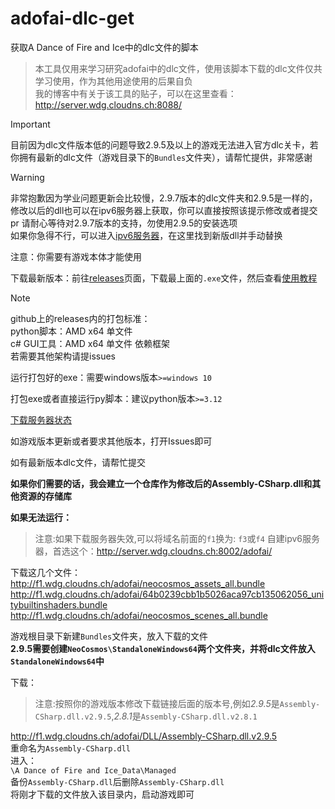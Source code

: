 # adofai-dlc-get
获取A Dance of Fire and Ice中的dlc文件的脚本  

> 本工具仅用来学习研究adofai中的dlc文件，使用该脚本下载的dlc文件仅共学习使用，作为其他用途使用的后果自负  
> 我的博客中有关于该工具的贴子，可以在这里查看：http://server.wdg.cloudns.ch:8088/  

> [!IMPORTANT]
> 目前因为dlc文件版本低的问题导致2.9.5及以上的游戏无法进入官方dlc关卡，若你拥有最新的dlc文件（游戏目录下的`Bundles`文件夹），请帮忙提供，非常感谢

> [!WARNING]
> 非常抱歉因为学业问题更新会比较慢，2.9.7版本的dlc文件夹和2.9.5是一样的，修改以后的dll也可以在ipv6服务器上获取，你可以直接按照该提示修改或者提交pr
> 请耐心等待对2.9.7版本的支持，勿使用2.9.5的安装选项  
> 如果你急得不行，可以进入[ipv6服务器](http://server.wdg.cloudns.ch:8002/adofai/)，在这里找到新版dll并手动替换

注意：你需要有游戏本体才能使用

下载最新版本：前往[releases](https://github.com/wangdage12/adofai-dlc-get/releases)页面，下载最上面的`.exe`文件，然后查看[使用教程](https://www.bilibili.com/opus/1057497643524030472)

> [!NOTE]
> github上的releases内的打包标准：  
> python脚本：AMD x64 单文件  
> c# GUI工具：AMD x64 单文件 依赖框架  
> 若需要其他架构请提issues

运行打包好的exe：需要windows版本`>=windows 10`

打包exe或者直接运行py脚本：建议python版本`>=3.12`

[下载服务器状态](https://stats.uptimerobot.com/iK8au9ecDP)

如游戏版本更新或者要求其他版本，打开Issues即可

如有最新版本dlc文件，请帮忙提交

**如果你们需要的话，我会建立一个仓库作为修改后的Assembly-CSharp.dll和其他资源的存储库**

**如果无法运行：**  

> 注意:如果下载服务器失效,可以将域名前面的`f1`换为: `f3`或`f4`
> 自建ipv6服务器，首选这个：http://server.wdg.cloudns.ch:8002/adofai/

下载这几个文件：  
http://f1.wdg.cloudns.ch/adofai/neocosmos_assets_all.bundle  
http://f1.wdg.cloudns.ch/adofai/64b0239cbb1b5026aca97cb135062056_unitybuiltinshaders.bundle  
http://f1.wdg.cloudns.ch/adofai/neocosmos_scenes_all.bundle  

游戏根目录下新建`Bundles`文件夹，放入下载的文件  
**2.9.5需要创建`NeoCosmos\StandaloneWindows64`两个文件夹，并将dlc文件放入`StandaloneWindows64`中**  

下载：  

> 注意:按照你的游戏版本修改下载链接后面的版本号,例如*2.9.5*是`Assembly-CSharp.dll.v2.9.5`,*2.8.1*是`Assembly-CSharp.dll.v2.8.1`

http://f1.wdg.cloudns.ch/adofai/DLL/Assembly-CSharp.dll.v2.9.5  
重命名为`Assembly-CSharp.dll`  
进入：  
`\A Dance of Fire and Ice_Data\Managed`  
备份`Assembly-CSharp.dll`后删除`Assembly-CSharp.dll`  
将刚才下载的文件放入该目录内，启动游戏即可  
